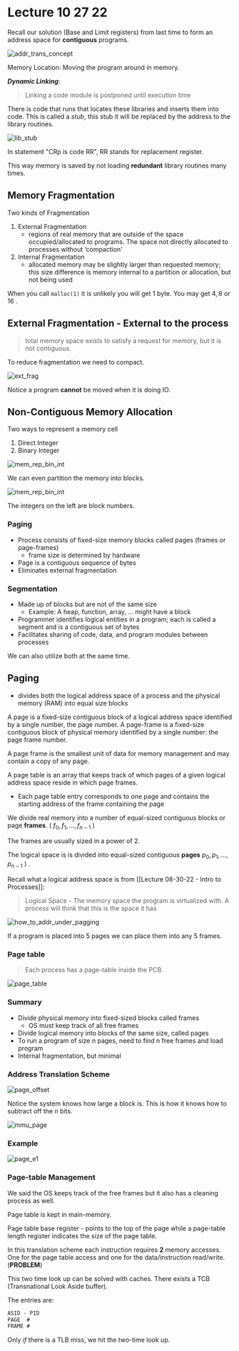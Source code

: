 # Lecture 10 27 22
Recall our solution (Base and Limit registers) from last time to form an address space for **contiguous** programs. 

![addr_trans_concept](/img/addr_trans_concept.png)

Memory Location: Moving the program around in memory. 

***Dynamic Linking***:
> Linking a code module is postponed until execution time

There is code that runs that locates these libraries and inserts them into code. This is called a *stub*, this stub it will be replaced by the address to the library routines. 

![lib_stub](/img/lib_stub.png)

In statement "CRp is code RR", RR stands for replacement register. 

This way memory is saved by not loading **redundant** library routines many times. 

## Memory Fragmentation
Two kinds of Fragmentation
1. External Fragmentation
	+ regions of real memory that are outside of the space occupied/allocated to programs. The space not directly allocated to processes without ‘compaction'
2. Internal Fragmentation
	+ allocated memory may be slightly larger than requested memory; this size difference is memory internal to a partition or allocation, but not being used

When you call `malloc(1)` it is unlikely you will get $1$ byte. You may get $4, 8$ or $16$ .

## External Fragmentation - External to the process
> total memory space exists to satisfy a request for memory, but it is not contiguous.

To reduce fragmentation we need to compact. 

![ext_frag](/img/ext_frag.png)

Notice a program **cannot** be moved when it is doing IO. 

## Non-Contiguous Memory Allocation
Two ways to represent a memory cell
1. Direct Integer
2. Binary Integer

![mem_rep_bin_int](/img/mem_rep_bin_int.png)


We can even partition the memory into blocks. 

![mem_rep_bin_int](/img/mem_block.png)

The integers on the left are block numbers. 

### Paging
+ Process consists of fixed-size memory blocks called pages (frames or page-frames)
	+ frame size is determined by hardware
+ Page is a contiguous sequence of bytes
+ Eliminates external fragmentation

### Segmentation
+ Made up of blocks but are not of the same size
	+ Example: A heap, function, array, ... might have a block
+ Programmer identifies logical entities in a program; each is called a segment and is a contiguous set of bytes
+ Facilitates sharing of code, data, and program modules between processes

We can also utilize both at the same time. 

## Paging 
+ divides both the logical address space of a process and the physical memory (RAM) into equal size blocks

A page is a fixed-size contiguous block of a logical address space identified by a single number, the page number. A page-frame is a fixed-size contiguous block of physical memory identified by a single number: the page frame number.

A page frame is the smallest unit of data for memory management and may contain a copy of any page. 

A page table is an array that keeps track of which pages of a given logical address space reside in which page frames.
+ Each page table entry corresponds to one page and contains the starting address of the frame containing the page

We divide real memory into a number of equal-sized contiguous blocks or page **frames**. ( $f_0, f_1, \dotso, f_{n-1}$ ) 

The frames are usually sized in a power of $2.$

The logical space is is divided into equal-sized contiguous **pages** $p_0, p_1, \dotso, p_{n-1}$ ) . 

Recall what a logical address space is from [[Lecture 08-30-22 - Intro to Processes]]:

> Logical Space - The memory space the program is virtualized with. A process will think that this is the space it has

![how_to_addr_under_pagging](/img/how_to_addr_under_pagging.png)

If a program is placed into 5 pages we can place them into any 5 frames. 

### Page table
> Each process has a page-table inside the PCB. 

![page_table](/img/page_table.png)

### Summary
+ Divide physical memory into fixed-sized blocks called frames
	+ OS must keep track of all free frames
+ Divide logical memory into blocks of the same size, called pages
+ To run a program of size n pages, need to find n free frames and load program
+ Internal fragmentation, but minimal

### Address Translation Scheme
![page_offset](/img/page_offset.png)

Notice the system knows how large a block is. This is how it knows how to subtract off the $n$ bits.  

![mmu_page](/img/mmu_page.png)

### Example
![page_e1](/img/page_e1.png)

### Page-table Management
We said the OS keeps track of the free frames but it also has a cleaning process as well. 

Page table is kept in main-memory.

Page table base register - points to the top of the page while a page-table length register indicates the size of the page table. 

In this translation scheme each instruction requires **2** memory accesses. One for the page table access and one for the data/instruction read/write. (**PROBLEM**)

This two time look up can be solved with caches. There exists a TCB (Transnational Look Aside buffer). 

The entries are:
```txt
ASID - PID
PAGE  #
FRAME #
```

Only *if* there is a TLB miss, we hit the two-time look up. 